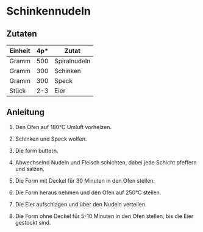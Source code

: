 # Schinkennudeln

## Zutaten

| Einheit | 4p* | Zutat        |
|---------|----:|--------------|
| Gramm   | 500 | Spiralnudeln |
| Gramm   | 300 | Schinken     |
| Gramm   | 300 | Speck        |
| Stück   | 2-3 | Eier         |

## Anleitung

1. Den Ofen auf 180°C Umluft vorheizen.

2. Schinken und Speck wolfen.

3. Die form buttern.

4. Abwechselnd Nudeln und Fleisch schichten, dabei jede Schicht pfeffern und
   salzen.

5. Die Form mit Deckel für 30 Minuten in den Ofen stellen.

6. Die Form heraus nehmen und den Ofen auf 250°C stellen.

7. Die Eier aufschlagen und über den Nudeln verteilen.

8. Die Form ohne Deckel für 5-10 Minuten in den Ofen stellen, bis die Eier
   gestockt sind.
